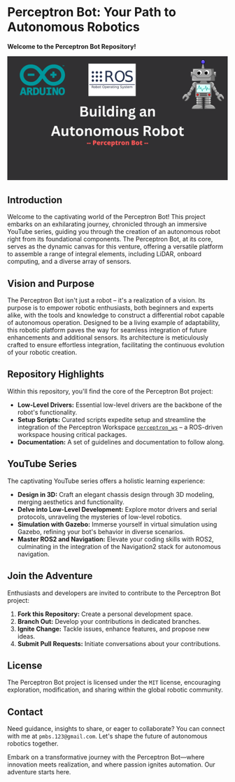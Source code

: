 # Perceptron Bot: Your Path to Autonomous Robotics

**Welcome to the Perceptron Bot Repository!**

![Perceptron Bot](./assets/imgs/banner.png)

## Introduction

Welcome to the captivating world of the Perceptron Bot!
This project embarks on an exhilarating journey, chronicled through an
immersive YouTube series, guiding you through the creation of an autonomous
robot right from its foundational components. The Perceptron Bot, at its core,
serves as the dynamic canvas for this venture, offering a versatile platform
to assemble a range of integral elements, including LiDAR, onboard computing,
and a diverse array of sensors.

## Vision and Purpose

The Perceptron Bot isn't just a robot – it's a realization of a vision.
Its purpose is to empower robotic enthusiasts, both beginners and experts alike,
with the tools and knowledge to construct a differential robot capable of autonomous operation.
Designed to be a living example of adaptability, this robotic platform paves
the way for seamless integration of future enhancements and additional sensors.
Its architecture is meticulously crafted to ensure effortless integration,
facilitating the continuous evolution of your robotic creation.

## Repository Highlights

Within this repository, you'll find the core of the Perceptron Bot project:

- **Low-Level Drivers:** Essential low-level drivers are the backbone of the robot's functionality.
- **Setup Scripts:** Curated scripts expedite setup and streamline the integration of the Perceptron Workspace [`perceptron_ws`](https://github.com/PedroS235/perceptron_ws) – a ROS-driven workspace housing critical packages.
- **Documentation:** A set of guidelines and documentation to follow along.

## YouTube Series

The captivating YouTube series offers a holistic learning experience:

- **Design in 3D:** Craft an elegant chassis design through 3D modeling, merging aesthetics and functionality.
- **Delve into Low-Level Development:** Explore motor drivers and serial protocols, unraveling the mysteries of low-level robotics.
- **Simulation with Gazebo:** Immerse yourself in virtual simulation using Gazebo, refining your bot's behavior in diverse scenarios.
- **Master ROS2 and Navigation:** Elevate your coding skills with ROS2, culminating in the integration of the Navigation2 stack for autonomous navigation.

## Join the Adventure

Enthusiasts and developers are invited to contribute to the Perceptron Bot project:

1. **Fork this Repository:** Create a personal development space.
2. **Branch Out:** Develop your contributions in dedicated branches.
3. **Ignite Change:** Tackle issues, enhance features, and propose new ideas.
4. **Submit Pull Requests:** Initiate conversations about your contributions.

## License

The Perceptron Bot project is licensed under the `MIT` license, encouraging exploration, modification, and sharing within the global robotic community.

## Contact

Need guidance, insights to share, or eager to collaborate? You can connect with me at `pmbs.123@gmail.com`.
Let's shape the future of autonomous robotics together.

Embark on a transformative journey with the Perceptron Bot—where innovation
meets realization, and where passion ignites automation. Our adventure starts here.
